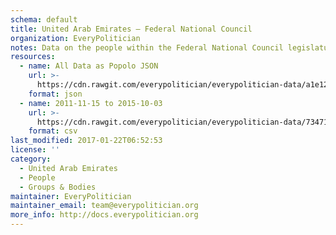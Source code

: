 ```yaml
---
schema: default
title: United Arab Emirates — Federal National Council
organization: EveryPolitician
notes: Data on the people within the Federal National Council legislature of United Arab Emirates.
resources:
  - name: All Data as Popolo JSON
    url: >-
      https://cdn.rawgit.com/everypolitician/everypolitician-data/a1e12fdae988dd7e624c8517fb64b2a136c996de/data/United_Arab_Emirates/Federal_National_Council/ep-popolo-v1.0.json
    format: json
  - name: 2011-11-15 to 2015-10-03
    url: >-
      https://cdn.rawgit.com/everypolitician/everypolitician-data/7347172781ade0e34a4752f35d2f81910e3efa64/data/United_Arab_Emirates/Federal_National_Council/term-2011.csv
    format: csv
last_modified: 2017-01-22T06:52:53
license: ''
category:
  - United Arab Emirates
  - People
  - Groups & Bodies
maintainer: EveryPolitician
maintainer_email: team@everypolitician.org
more_info: http://docs.everypolitician.org
---
```

